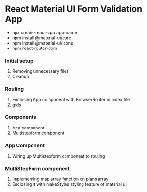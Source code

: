 # React Material UI Form Validation App

- npx create-react-app app-name
- npm install @material-ui/core
- npm install @material-ui/icons
- npm react-router-dom

### Initial setup

1. Removing unnecessary files
2. Cleanup

### Routing

1. Enclosing App component with BrowserRouter in index file
2. gfds

### Components

1. App component
2. Multistepform component

### App Component

1. Wiring up Multistepform component to routing

### MultiStepForm component

1. Implementing map array function on plans array
2. Enclosing it with makeStyles styling feature of material ui
